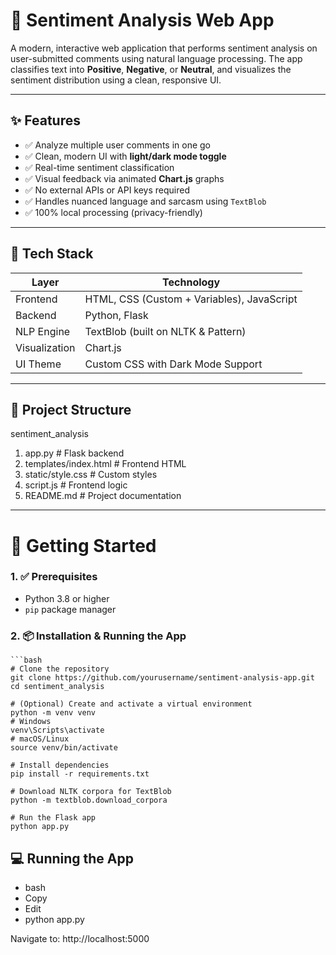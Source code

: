 # 🧠 Sentiment Analysis Web App

A modern, interactive web application that performs sentiment analysis on user-submitted comments using natural language processing. The app classifies text into **Positive**, **Negative**, or **Neutral**, and visualizes the sentiment distribution using a clean, responsive UI.

---

## ✨ Features

- ✅ Analyze multiple user comments in one go
- ✅ Clean, modern UI with **light/dark mode toggle**
- ✅ Real-time sentiment classification
- ✅ Visual feedback via animated **Chart.js** graphs
- ✅ No external APIs or API keys required
- ✅ Handles nuanced language and sarcasm using `TextBlob`
- ✅ 100% local processing (privacy-friendly)

---

## 🧰 Tech Stack

|    Layer      |                Technology                     |
|---------------|---------------------------------------------- |
| Frontend      | HTML, CSS (Custom + Variables), JavaScript    |
| Backend       | Python, Flask                                 |
| NLP Engine    | TextBlob (built on NLTK & Pattern)            |
| Visualization | Chart.js                                      |
| UI Theme      | Custom CSS with Dark Mode Support             |

---

## 📁 Project Structure

sentiment_analysis

1. app.py # Flask backend
2. templates/index.html # Frontend HTML
3. static/style.css # Custom styles
4. script.js # Frontend logic
5. README.md # Project documentation

---

# 🚀 Getting Started

### 1. ✅ Prerequisites

- Python 3.8 or higher  
- `pip` package manager

### 2. 📦 Installation & Running the App

    ```bash
    # Clone the repository
    git clone https://github.com/yourusername/sentiment-analysis-app.git
    cd sentiment_analysis
    
    # (Optional) Create and activate a virtual environment
    python -m venv venv
    # Windows
    venv\Scripts\activate
    # macOS/Linux
    source venv/bin/activate
    
    # Install dependencies
    pip install -r requirements.txt
    
    # Download NLTK corpora for TextBlob
    python -m textblob.download_corpora
    
    # Run the Flask app
    python app.py

## 💻 Running the App
  - bash
  - Copy
  - Edit
  - python app.py
  
  Navigate to: http://localhost:5000
